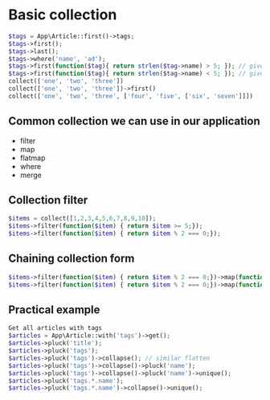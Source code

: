 # Basic collection

```PHP
$tags = App\Article::first()->tags;
$tags->first();
$tags->last();
$tags->where('name', 'ad');
$tags->first(function($tag){ return strlen($tag->name) > 5; }); // give the first tag where tag name length is more than 5
$tags->first(function($tag){ return strlen($tag->name) < 5; }); // give the first tag where tag name length is less than 5
collect(['one', 'two', 'three'])
collect(['one', 'two', 'three'])->first()
collect(['one', 'two', 'three', ['four', 'five', ['six', 'seven']]])
```

## Common collection we can use in our application

-   filter
-   map
-   flatmap
-   where
-   merge

## Collection filter

```PHP
$items = collect([1,2,3,4,5,6,7,8,9,10]);
$items->filter(function($item) { return $item >= 5;});
$items->filter(function($item) { return $item % 2 === 0;});
```

## Chaining collection form

```PHP
$items->filter(function($item) { return $item % 2 === 0;})->map(function($item) { return $item * 3; });
$items->filter(function($item) { return $item % 2 === 0;})->map(function($item) { return $item * 3; })->last();
```

## Practical example

```PHP
Get all articles with tags
$articles = App\Article::with('tags')->get();
$articles->pluck('title');
$articles->pluck('tags');
$articles->pluck('tags')->collapse(); // similar flatten
$articles->pluck('tags')->collapse()->pluck('name');
$articles->pluck('tags')->collapse()->pluck('name')->unique();
$articles->pluck('tags.*.name');
$articles->pluck('tags.*.name')->collapse()->unique();
```
